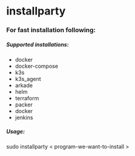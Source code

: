# installparty
### For fast installation following:

##### Supported installations:
- docker
- docker-compose
- k3s
- k3s_agent
- arkade
- helm
- terraform
- packer
- docker
- jenkins

##### Usage: 
sudo installparty  < program-we-want-to-install >
